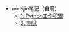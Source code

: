 <!-- 侧边栏 docs/_sidebar.md -->

- mozijie笔记（自用）
    - [1. Python工作积累](/mozijie_notebook/base/1.python工作积累.md)
    - [2. 测试](/mozijie_notebook/base/2.测试.md)
